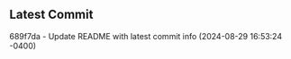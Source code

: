 
## Latest Commit
689f7da - Update README with latest commit info (2024-08-29 16:53:24 -0400) <Yunxi-Zhou>
